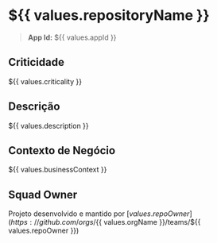 # ${{ values.repositoryName }}
> **App Id:** ${{ values.appId }}

## Criticidade

${{ values.criticality }}

## Descrição

${{ values.description }}

## Contexto de Negócio

${{ values.businessContext }}

## Squad Owner

Projeto desenvolvido e mantido por [${{ values.repoOwner }}](https://github.com/orgs/${{ values.orgName }}/teams/${{ values.repoOwner }})